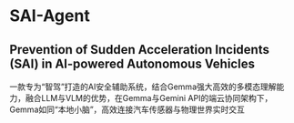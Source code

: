 # SAI-Agent
Prevention of Sudden Acceleration Incidents (SAI) in AI-powered Autonomous Vehicles
---
一款专为“智驾”打造的AI安全辅助系统，结合Gemma强大高效的多模态理解能力，融合LLM与VLM的优势，在Gemma与Gemini API的端云协同架构下，Gemma如同“本地小脑”，高效连接汽车传感器与物理世界实时交互
